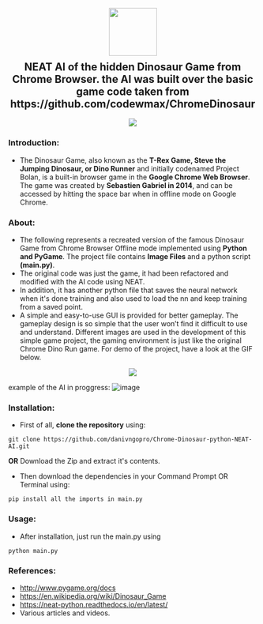 <p align="center">
  <img src="https://github.com/dhhruv/Chrome-Dino-Runner/blob/master/assets/DinoWallpaper.png" width="97" height="97">
  <h2 align="center" style="margin-top: -4px !important;">NEAT AI of the hidden Dinosaur Game from Chrome Browser.
	  the AI was built over the basic game code taken from https://github.com/codewmax/ChromeDinosaur </h2>
</p>
<p align="center">
	<img src="http://ForTheBadge.com/images/badges/made-with-python.svg">
</p>



### Introduction:

-	The Dinosaur Game, also known as the **T-Rex Game, Steve the Jumping Dinosaur, or Dino Runner** and initially codenamed Project Bolan, is a built-in browser game in the **Google Chrome Web Browser**. The game was created by **Sebastien Gabriel in 2014**, and can be accessed by hitting the space bar when in offline mode on Google Chrome.

### About:

-	The following represents a recreated version of the famous Dinosaur Game from Chrome Browser Offline mode implemented using **Python and PyGame**. The project file contains **Image Files** and a python script **(main.py)**.
-	The original code was just the game, it had been refactored and modified with the AI code using NEAT.
-	In addition, it has another python file that saves the neural network when it's done training and also used to load the nn and keep training from a saved point.
-	A simple and easy-to-use GUI is provided for better gameplay. The gameplay design is so simple that the user won’t find it difficult to use and understand. Different images are used in the development of this simple game project, the gaming environment is just like the original Chrome Dino Run game. For demo of the project, have a look at the GIF below.

<p align="center">
  <img src="https://github.com/dhhruv/Chrome-Dino-Runner/blob/master/assets/Other/Chrome%20Dino.gif">
</p>

example of the AI in proggress:
![image](https://user-images.githubusercontent.com/44786079/151764933-efbc33d2-9ab8-4b57-8659-181862a7d08c.png)


### Installation:

-	First of all, **clone the repository** using:
```
git clone https://github.com/danivngopro/Chrome-Dinosaur-python-NEAT-AI.git
``` 
**OR**
Download the Zip and extract it's contents.

-	Then download the dependencies in your Command Prompt OR Terminal using:
```
pip install all the imports in main.py
```

### Usage:

-	After installation, just run the main.py using
```
python main.py
```

### References:
-	http://www.pygame.org/docs
-	https://en.wikipedia.org/wiki/Dinosaur_Game
-	https://neat-python.readthedocs.io/en/latest/
-	Various articles and videos.

